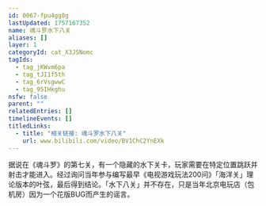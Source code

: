 ```yaml
---
id: 0067-fpu4gg8g
lastUpdated: 1757167352
name: 魂斗罗水下八关
aliases: []
layer: 1
categoryId: cat_X3JSNomc
tagIds:
  - tag_jKWvm6pa
  - tag_tJI1f5th
  - tag_6rVsgwwC
  - tag_95IHkghu
nsfw: false
parent: ""
relatedEntries: []
timelineEvents: []
titledLinks:
  - title: "相关链接: 魂斗罗水下八关"
    url: www.bilibili.com/video/BV1ChC2YnEXk
---
```


据说在《魂斗罗》的第七关，有一个隐藏的水下关卡，玩家需要在特定位置跳跃并射击才能进入。经过询问当年参与编写最早《电视游戏玩法200问》「海洋关」理论版本的叶弦，最后得到结论。「水下八关」并不存在，只是当年北京电玩店（包机房）因为一个花版BUG而产生的谣言。
